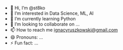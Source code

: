 - 👋 Hi, I’m @st8ko
- 👀 I’m interested in Data Science, ML, AI
- 🌱 I’m currently learning Python
- 💞️ I’m looking to collaborate on ...
- 📫 How to reach me ignacyruszkowski@gmail.com
- 😄 Pronouns: ...
- ⚡ Fun fact: ...

<!---
st8ko/st8ko is a ✨ special ✨ repository because its `README.md` (this file) appears on your GitHub profile.
You can click the Preview link to take a look at your changes.
--->
